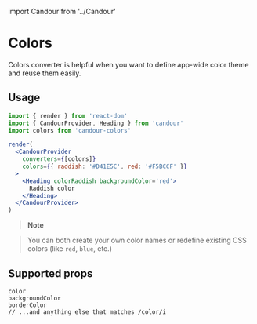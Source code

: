 import Candour from '../Candour'

# Colors

Colors converter is helpful when you want to define app-wide color theme and
reuse them easily.

## Usage

```jsx sandbox
import { render } from 'react-dom'
import { CandourProvider, Heading } from 'candour'
import colors from 'candour-colors'

render(
  <CandourProvider
    converters={[colors]}
    colors={{ raddish: '#D41E5C', red: '#F5BCCF' }}
  >
    <Heading colorRaddish backgroundColor='red'>
      Raddish color
    </Heading>
  </CandourProvider>
)
```

> **Note**

> You can both create your own color names or redefine existing CSS colors
(like `red`, `blue`, etc.)

## Supported props

```
color
backgroundColor
borderColor
// ...and anything else that matches /color/i
```
